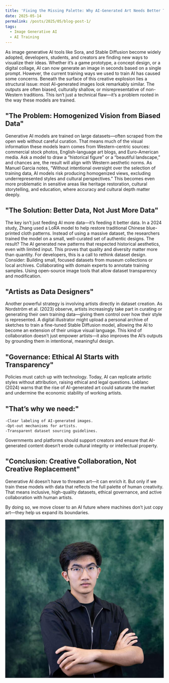 ```yaml
---
title: 'Fixing the Missing Palette: Why AI-Generated Art Needs Better Training Data'
date: 2025-05-14
permalink: /posts/2025/05/blog-post-1/
tags:
  - Image Generative AI
  - AI Training
---
```


As image generative AI tools like Sora, and Stable Diffusion become widely adopted, developers, students, and creators are finding new ways to visualize their ideas. Whether it’s a game prototype, a concept design, or a digital collage, AI can now generate an image in seconds based on a single prompt.
However, the current training ways we used to train AI has caused some concerns. Beneath the surface of this creative explosion lies a structural issue: most AI-generated images look remarkably similar. The outputs are often biased, culturally shallow, or misrepresentative of non-Western traditions. This isn’t just a technical flaw—it’s a problem rooted in the way these models are trained.
## "The Problem: Homogenized Vision from Biased Data"
Generative AI models are trained on large datasets—often scraped from the open web without careful curation. That means much of the visual information these models learn comes from Western-centric sources: commercial stock photos, English-language art blogs, and Euro-American media.
Ask a model to draw a “historical figure” or a “beautiful landscape,” and chances are, the result will align with Western aesthetic norms. As Manuel Garcia notes, “Without intentional oversight over the selection of training data, AI models risk producing homogenized views, excluding underrepresented styles and cultural perspectives.”
This becomes even more problematic in sensitive areas like heritage restoration, cultural storytelling, and education, where accuracy and cultural depth matter deeply.
## "The Solution: Better Data, Not Just More Data"
The key isn’t just feeding AI more data—it’s feeding it better data.
In a 2024 study, Zhang used a LoRA model to help restore traditional Chinese blue-printed cloth patterns. Instead of using a massive dataset, the researchers trained the model on a small, well-curated set of authentic designs. The result? The AI generated new patterns that respected historical aesthetics, even with limited input. This proves that quality and diversity matter more than quantity.
For developers, this is a call to rethink dataset design. Consider:
Building small, focused datasets from museum collections or local archives.
Collaborating with domain experts to annotate training samples.
Using open-source image tools that allow dataset transparency and modification.
## "Artists as Data Designers"
Another powerful strategy is involving artists directly in dataset creation. As Nordström et al. (2023) observe, artists increasingly take part in curating or generating their own training data—giving them control over how their style is represented.
A digital illustrator might upload a personal archive of sketches to train a fine-tuned Stable Diffusion model, allowing the AI to become an extension of their unique visual language.
This kind of collaboration doesn’t just empower artists—it also improves the AI’s outputs by grounding them in intentional, meaningful design.
## "Governance: Ethical AI Starts with Transparency"
Policies must catch up with technology. Today, AI can replicate artistic styles without attribution, raising ethical and legal questions. Leblanc (2024) warns that the rise of AI-generated art could saturate the market and undermine the economic stability of working artists.
## "That’s why we need:"
    -Clear labeling of AI-generated images.
    -Opt-out mechanisms for artists.
    -Transparent dataset sourcing guidelines.
Governments and platforms should support creators and ensure that AI-generated content doesn’t erode cultural integrity or intellectual property.

## "Conclusion: Creative Collaboration, Not Creative Replacement"
Generative AI doesn’t have to threaten art—it can enrich it. But only if we train these models with data that reflects the full palette of human creativity. That means inclusive, high-quality datasets, ethical governance, and active collaboration with human artists.

By doing so, we move closer to an AI future where machines don’t just copy art—they help us expand its boundaries.

<img src="/images/Wqhphoto1.jpg" alt="Sunset in Carmel">
